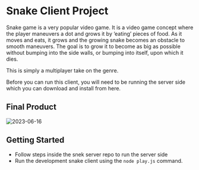 # Snake Client Project

Snake game is a very popular video game. It is a video game concept where the player maneuvers a dot and grows it by ‘eating’ pieces of food. As it moves and eats, it grows and the growing snake becomes an obstacle to smooth maneuvers. The goal is to grow it to become as big as possible without bumping into the side walls, or bumping into itself, upon which it dies.

This is simply a multiplayer take on the genre.

Before you can run this client, you will need to be running the server side which you can download and install from here. 

## Final Product

![2023-06-16](https://github.com/ftennisco/snake-client/assets/121519683/ee3c1a93-a6b2-4a59-91b9-8cb1a57a6baa)


## Getting Started

- Follow steps inside the snek server repo to run the server side
- Run the development snake client using the `node play.js` command.
